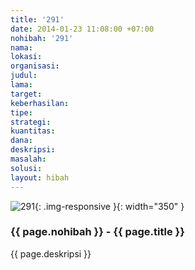 ```yaml
---
title: '291'
date: 2014-01-23 11:08:00 +07:00
nohibah: '291'
nama: 
lokasi: 
organisasi: 
judul: 
lama: 
target: 
keberhasilan: 
tipe: 
strategi: 
kuantitas: 
dana: 
deskripsi: 
masalah: 
solusi: 
layout: hibah
---
```


![291](/static/img/hibahcms/291.png){: .img-responsive }{: width="350" }

### {{ page.nohibah }} - {{ page.title }}

{{ page.deskripsi }}
